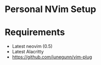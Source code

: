 # Personal NVim Setup

# Requirements
- Latest neovim (0.5)
- Latest Alacritty
- https://github.com/junegunn/vim-plug
